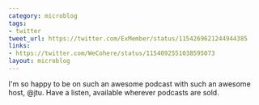 ```yaml
---
category: microblog
tags:
- twitter
tweet_url: https://twitter.com/ExMember/status/1154269621244944385
links:
- https://twitter.com/WeCohere/status/1154092551038595073
layout: microblog
---
```

I'm so happy to be on such an awesome podcast with such an awesome host, @jtu. Have a listen, available wherever podcasts are sold.
